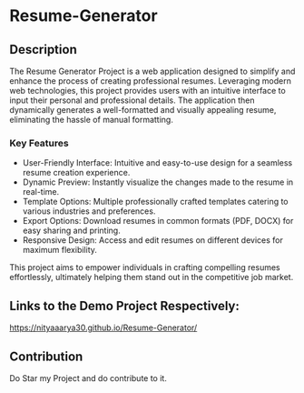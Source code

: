 # Resume-Generator
## Description

The Resume Generator Project is a web application designed to simplify and enhance the process of creating professional resumes. Leveraging modern web technologies, this project provides users with an intuitive interface to input their personal and professional details. The application then dynamically generates a well-formatted and visually appealing resume, eliminating the hassle of manual formatting.

### Key Features

- User-Friendly Interface: Intuitive and easy-to-use design for a seamless resume creation experience.
- Dynamic Preview: Instantly visualize the changes made to the resume in real-time.
- Template Options: Multiple professionally crafted templates catering to various industries and preferences.
- Export Options: Download resumes in common formats (PDF, DOCX) for easy sharing and printing.
- Responsive Design: Access and edit resumes on different devices for maximum flexibility.

This project aims to empower individuals in crafting compelling resumes effortlessly, ultimately helping them stand out in the competitive job market.


## Links to the Demo Project Respectively:
https://nityaaarya30.github.io/Resume-Generator/

## Contribution 
Do Star my Project and do contribute to it.
